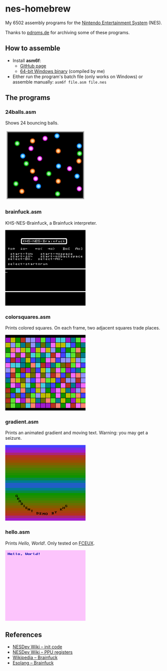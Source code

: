 # nes-homebrew

My 6502 assembly programs for the [Nintendo Entertainment System](http://en.wikipedia.org/wiki/Nintendo_Entertainment_System) (NES).

Thanks to [pdroms.de](https://pdroms.de) for archiving some of these programs.

## How to assemble
* Install **asm6f**:
  * [GitHub page](https://github.com/freem/asm6f)
  * [64-bit Windows binary](http://qallee.net/misc/asm6f-win64.zip) (compiled by me)
* Either run the program's batch file (only works on Windows) or assemble manually: `asm6f file.asm file.nes`

## The programs

### 24balls.asm
Shows 24 bouncing balls.

![24balls.asm](24balls.png)

### brainfuck.asm
KHS-NES-Brainfuck, a Brainfuck interpreter.

![brainfuck.asm](brainfuck.png)

### colorsquares.asm
Prints colored squares. On each frame, two adjacent squares trade places.

![colorsquares.asm](colorsquares.png)

### gradient.asm
Prints an animated gradient and moving text. Warning: you may get a seizure.

![gradient.asm](gradient.png)

### hello.asm
Prints *Hello, World!*. Only tested on [FCEUX](http://www.fceux.com).

![hello.asm](hello.png)

## References
* [NESDev Wiki &ndash; init code](http://wiki.nesdev.com/w/index.php/Init_code)
* [NESDev Wiki &ndash; PPU registers](http://wiki.nesdev.com/w/index.php/PPU_registers)
* [Wikipedia &ndash; Brainfuck](https://en.wikipedia.org/wiki/Brainfuck)
* [Esolang &ndash; Brainfuck](https://esolangs.org/wiki/Brainfuck)

